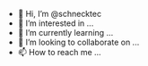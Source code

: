 - 👋 Hi, I’m @schnecktec
- 👀 I’m interested in ...
- 🌱 I’m currently learning ...
- 💞️ I’m looking to collaborate on ...
- 📫 How to reach me ...

<!---
schnecktec/schnecktec is a ✨ special ✨ repository because its `README.md` (this file) appears on your GitHub profile.
You can click the Preview link to take a look at your changes.
--->
